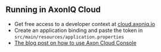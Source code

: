## Running in AxonIQ Cloud

* Get free access to a developer context at [cloud.axoniq.io](https://cloud.axoniq.io/)
* Create an application binding and paste the token in `src/main/resources/application.properties`
* [The blog post on how to use Axon Cloud Console](https://axoniq.io/blog-overview/how-to-use-axon-cloud-console)
